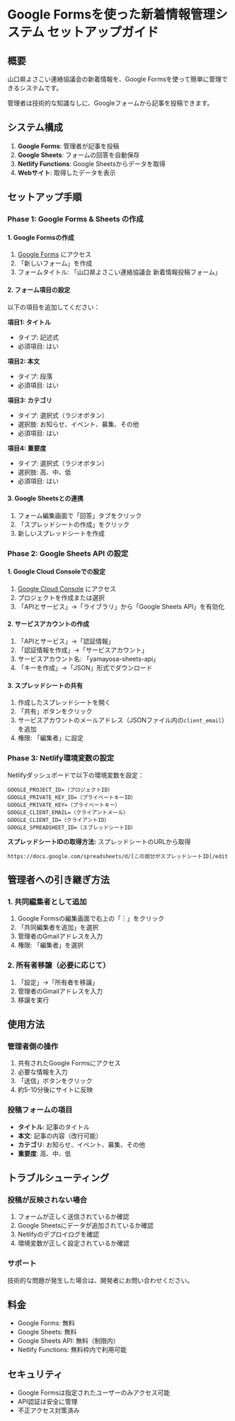 # Google Formsを使った新着情報管理システム セットアップガイド

## 概要

山口県よさこい連絡協議会の新着情報を、Google Formsを使って簡単に管理できるシステムです。

管理者は技術的な知識なしに、Googleフォームから記事を投稿できます。

## システム構成

1. **Google Forms**: 管理者が記事を投稿
2. **Google Sheets**: フォームの回答を自動保存
3. **Netlify Functions**: Google Sheetsからデータを取得
4. **Webサイト**: 取得したデータを表示

## セットアップ手順

### Phase 1: Google Forms & Sheets の作成

#### 1. Google Formsの作成

1. [Google Forms](https://forms.google.com/) にアクセス
2. 「新しいフォーム」を作成
3. フォームタイトル: 「山口県よさこい連絡協議会 新着情報投稿フォーム」

#### 2. フォーム項目の設定

以下の項目を追加してください：

**項目1: タイトル**
- タイプ: 記述式
- 必須項目: はい

**項目2: 本文**
- タイプ: 段落
- 必須項目: はい

**項目3: カテゴリ**
- タイプ: 選択式（ラジオボタン）
- 選択肢: お知らせ、イベント、募集、その他
- 必須項目: はい

**項目4: 重要度**
- タイプ: 選択式（ラジオボタン）
- 選択肢: 高、中、低
- 必須項目: はい

#### 3. Google Sheetsとの連携

1. フォーム編集画面で「回答」タブをクリック
2. 「スプレッドシートの作成」をクリック
3. 新しいスプレッドシートを作成

### Phase 2: Google Sheets API の設定

#### 1. Google Cloud Consoleでの設定

1. [Google Cloud Console](https://console.cloud.google.com/) にアクセス
2. プロジェクトを作成または選択
3. 「APIとサービス」→「ライブラリ」から「Google Sheets API」を有効化

#### 2. サービスアカウントの作成

1. 「APIとサービス」→「認証情報」
2. 「認証情報を作成」→「サービスアカウント」
3. サービスアカウント名: 「yamayosa-sheets-api」
4. 「キーを作成」→「JSON」形式でダウンロード

#### 3. スプレッドシートの共有

1. 作成したスプレッドシートを開く
2. 「共有」ボタンをクリック
3. サービスアカウントのメールアドレス（JSONファイル内の`client_email`）を追加
4. 権限: 「編集者」に設定

### Phase 3: Netlify環境変数の設定

Netlifyダッシュボードで以下の環境変数を設定：

```
GOOGLE_PROJECT_ID=（プロジェクトID）
GOOGLE_PRIVATE_KEY_ID=（プライベートキーID）
GOOGLE_PRIVATE_KEY=（プライベートキー）
GOOGLE_CLIENT_EMAIL=（クライアントメール）
GOOGLE_CLIENT_ID=（クライアントID）
GOOGLE_SPREADSHEET_ID=（スプレッドシートID）
```

**スプレッドシートIDの取得方法:**
スプレッドシートのURLから取得
```
https://docs.google.com/spreadsheets/d/[この部分がスプレッドシートID]/edit
```

## 管理者への引き継ぎ方法

### 1. 共同編集者として追加

1. Google Formsの編集画面で右上の「︙」をクリック
2. 「共同編集者を追加」を選択
3. 管理者のGmailアドレスを入力
4. 権限: 「編集者」を選択

### 2. 所有者移譲（必要に応じて）

1. 「設定」→「所有者を移譲」
2. 管理者のGmailアドレスを入力
3. 移譲を実行

## 使用方法

### 管理者側の操作

1. 共有されたGoogle Formsにアクセス
2. 必要な情報を入力
3. 「送信」ボタンをクリック
4. 約5-10分後にサイトに反映

### 投稿フォームの項目

- **タイトル**: 記事のタイトル
- **本文**: 記事の内容（改行可能）
- **カテゴリ**: お知らせ、イベント、募集、その他
- **重要度**: 高、中、低

## トラブルシューティング

### 投稿が反映されない場合

1. フォームが正しく送信されているか確認
2. Google Sheetsにデータが追加されているか確認
3. Netlifyのデプロイログを確認
4. 環境変数が正しく設定されているか確認

### サポート

技術的な問題が発生した場合は、開発者にお問い合わせください。

## 料金

- Google Forms: 無料
- Google Sheets: 無料
- Google Sheets API: 無料（制限内）
- Netlify Functions: 無料枠内で利用可能

## セキュリティ

- Google Formsは指定されたユーザーのみアクセス可能
- API認証は安全に管理
- 不正アクセス対策済み 